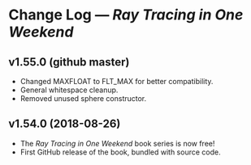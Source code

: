 Change Log — _Ray Tracing in One Weekend_
=========================================

v1.55.0 (github master)
------------------------
 - Changed MAXFLOAT to FLT_MAX for better compatibility.
 - General whitespace cleanup.
 - Removed unused sphere constructor.

v1.54.0 (2018-08-26)
---------------------
 - The _Ray Tracing in One Weekend_ book series is now free!
 - First GitHub release of the book, bundled with source code.
